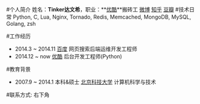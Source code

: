 #个人简介
姓名：**Tinker达文希**，职业：**[优酷](www.youku.com)**搬砖工
[微博](http://weibo.com/xiaolee123)
[知乎](http://www.zhihu.com/people/cyrusin)
[豆瓣](https://www.douban.com/people/mixlee)
#技术日常
Python, C, Lua, Nginx, Tornado, Redis, Memcached, MongoDB, MySQL, Golang, zsh

#工作经历
- 2014.3 ~ 2014.11 [百度](www.baidu.com) 网页搜索后端运维开发工程师
- 2014.12 ~ now [优酷](www.youku.com) 后台开发工程师(Python)

#教育背景
- 2007.9 ~ 2014.1 本科&硕士 [北京科技大学](www.ustb.edu.cn) 计算机科学与技术

#联系方式:
右下角
